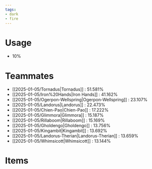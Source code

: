 ```yaml
---
tags:
- dark
- fire
---
```

# Usage
- 10%
# Teammates
- [[2025-01-05/Tornadus|Tornadus]] : 51.581%
- [[2025-01-05/Iron%20Hands|Iron Hands]] : 41.162%
- [[2025-01-05/Ogerpon-Wellspring|Ogerpon-Wellspring]] : 23.107%
- [[2025-01-05/Landorus|Landorus]] : 22.473%
- [[2025-01-05/Chien-Pao|Chien-Pao]] : 17.222%
- [[2025-01-05/Glimmora|Glimmora]] : 15.187%
- [[2025-01-05/Rillaboom|Rillaboom]] : 15.169%
- [[2025-01-05/Gholdengo|Gholdengo]] : 13.756%
- [[2025-01-05/Kingambit|Kingambit]] : 13.692%
- [[2025-01-05/Landorus-Therian|Landorus-Therian]] : 13.659%
- [[2025-01-05/Whimsicott|Whimsicott]] : 13.144%
# Items